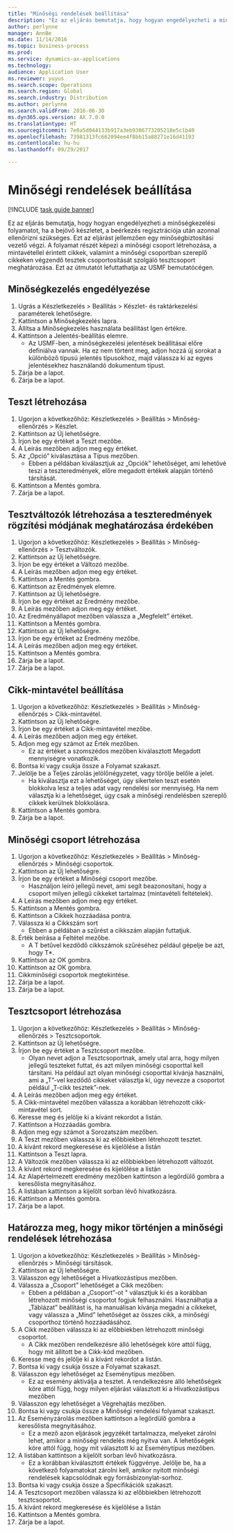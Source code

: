 ```yaml
---
title: "Minőségi rendelések beállítása"
description: "Ez az eljárás bemutatja, hogy hogyan engedélyezheti a minőségkezelési folyamatot, ha a bejövő készletet, a beérkezés regisztrációja után azonnal ellenőrizni szükséges."
author: perlynne
manager: AnnBe
ms.date: 11/14/2016
ms.topic: business-process
ms.prod: 
ms.service: dynamics-ax-applications
ms.technology: 
audience: Application User
ms.reviewer: yuyus
ms.search.scope: Operations
ms.search.region: Global
ms.search.industry: Distribution
ms.author: perlynne
ms.search.validFrom: 2016-06-30
ms.dyn365.ops.version: AX 7.0.0
ms.translationtype: HT
ms.sourcegitcommit: 7e0a5d044133b917a3eb9386773205218e5c1b40
ms.openlocfilehash: 73981313fc662094ee4f8bb15a88271e16d41193
ms.contentlocale: hu-hu
ms.lasthandoff: 09/29/2017

---
```

# <a name="set-up-quality-orders"></a>Minőségi rendelések beállítása

[!INCLUDE [task guide banner](../../includes/task-guide-banner.md)]

Ez az eljárás bemutatja, hogy hogyan engedélyezheti a minőségkezelési folyamatot, ha a bejövő készletet, a beérkezés regisztrációja után azonnal ellenőrizni szükséges. Ezt az eljárást jellemzően egy minőségbiztosítási vezető végzi. A folyamat részét képezi a minőségi csoport létrehozása, a mintavétellel érintett cikkek, valamint a minőségi csoportban szereplő cikkeken végzendő tesztek csoportosítását szolgáló tesztcsoport meghatározása. Ezt az útmutatót lefuttathatja az USMF bemutatócégen.


## <a name="enable-quality-management"></a>Minőségkezelés engedélyezése
1. Ugrás a Készletkezelés > Beállítás > Készlet- és raktárkezelési paraméterek lehetőségre.
2. Kattintson a Minőségkezelés lapra.
3. Állítsa a Minőségkezelés használata beállítást Igen értékre.
4. Kattintson a Jelentés-beállítás elemre.
    * Az USMF-ben, a minőségkezelési jelentések beállításai előre definiálva vannak. Ha ez nem történt meg, adjon hozzá új sorokat a különböző típusú jelentés típusokhoz, majd válassza ki az egyes jelentésekhez használandó dokumentum típust.  
5. Zárja be a lapot.
6. Zárja be a lapot.

## <a name="create-a-test"></a>Teszt létrehozása
1. Ugorjon a következőhöz: Készletkezelés > Beállítás > Minőség-ellenőrzés > Készlet.
2. Kattintson az Új lehetőségre.
3. Írjon be egy értéket a Teszt mezőbe.
4. A Leírás mezőben adjon meg egy értéket.
5. Az „Opció” kiválasztása a Típus mezőben.
    * Ebben a példában kiválasztjuk az „Opciók” lehetőséget, ami lehetővé teszi a teszteredmények, előre megadott értékek alapján történő társítását.  
6. Kattintson a Mentés gombra.
7. Zárja be a lapot.

## <a name="create-test-variables-to-define-the-way-test-results-are-recorded"></a>Tesztváltozók létrehozása a teszteredmények rögzítési módjának meghatározása érdekében
1. Ugorjon a következőhöz: Készletkezelés > Beállítás > Minőség-ellenőrzés > Tesztváltozók.
2. Kattintson az Új lehetőségre.
3. Írjon be egy értéket a Változó mezőbe.
4. A Leírás mezőben adjon meg egy értéket.
5. Kattintson a Mentés gombra.
6. Kattintson az Eredmények elemre.
7. Kattintson az Új lehetőségre.
8. Írjon be egy értéket az Eredmény mezőbe.
9. A Leírás mezőben adjon meg egy értéket.
10. Az Eredményállapot mezőben válassza a „Megfelelt” értéket.
11. Kattintson a Mentés gombra.
12. Kattintson az Új lehetőségre.
13. Írjon be egy értéket az Eredmény mezőbe.
14. A Leírás mezőben adjon meg egy értéket.
15. Kattintson a Mentés gombra.
16. Zárja be a lapot.
17. Zárja be a lapot.

## <a name="set-up-item-sampling"></a>Cikk-mintavétel beállítása
1. Ugorjon a következőhöz: Készletkezelés > Beállítás > Minőség-ellenőrzés > Cikk-mintavétel.
2. Kattintson az Új lehetőségre.
3. Írjon be egy értéket a Cikk-mintavétel mezőbe.
4. A Leírás mezőben adjon meg egy értéket.
5. Adjon meg egy számot az Érték mezőben.
    * Ez az értéket a szomszédos mezőben kiválasztott Megadott mennyiségre vonatkozik.  
6. Bontsa ki vagy csukja össze a Folyamat szakaszt.
7. Jelölje be a Teljes zárolás jelölőnégyzetet, vagy törölje belőle a jelet.
    * Ha kiválasztja ezt a lehetőséget, úgy sikertelen teszt esetén blokkolva lesz a teljes adat vagy rendelési sor mennyiség. Ha nem választja ki a lehetőséget, úgy csak a minőségi rendelésben szereplő cikkek kerülnek blokkolásra.  
8. Kattintson a Mentés gombra.
9. Zárja be a lapot.

## <a name="create-a-quality-group"></a>Minőségi csoport létrehozása
1. Ugorjon a következőhöz: Készletkezelés > Beállítás > Minőség-ellenőrzés > Minőségi csoportok.
2. Kattintson az Új lehetőségre.
3. Írjon be egy értéket a Minőségi csoport mezőbe.
    * Használjon leíró jellegű nevet, ami segít beazonosítani, hogy a csoport milyen jellegű cikkeket tartalmaz (mintavételi feltételek).  
4. A Leírás mezőben adjon meg egy értéket.
5. Kattintson a Mentés gombra.
6. Kattintson a Cikkek hozzáadása pontra.
7. Válassza ki a Cikkszám sort
    * Ebben a példában a szűrést a cikkszám alapján futtatjuk.  
8. Érték beírása a Feltétel mezőbe.
    * A T betűvel kezdődő cikkszámok szűréséhez például gépelje be azt, hogy T*.  
9. Kattintson az OK gombra.
10. Kattintson az OK gombra.
11. Cikkminőségi csoportok megtekintése.
12. Zárja be a lapot.
13. Zárja be a lapot.

## <a name="create-a-test-group"></a>Tesztcsoport létrehozása
1. Ugorjon a következőhöz: Készletkezelés > Beállítás > Minőség-ellenőrzés > Tesztcsoportok.
2. Kattintson az Új lehetőségre.
3. Írjon be egy értéket a Tesztcsoport mezőbe.
    * Olyan nevet adjon a Tesztcsoportnak, amely utal arra, hogy milyen jellegű teszteket futtat, és azt milyen minőségi csoporttal kell társítani. Ha például azt olyan minőségi csoporttal kívánja használni, ami a „T”-vel kezdődő cikkeket választja ki, úgy nevezze a csoportot például „T-cikk tesztek”-nek.  
4. A Leírás mezőben adjon meg egy értéket.
5. A Cikk-mintavétel mezőben válassza a korábban létrehozott cikk-mintavétel sort.
6. Keresse meg és jelölje ki a kívánt rekordot a listán.
7. Kattintson a Hozzáadás gombra.
8. Adjon meg egy számot a Sorozatszám mezőben.
9. A Teszt mezőben válassza ki az előbbiekben létrehozott tesztet.
10. A kívánt rekord megkeresése és kijelölése a listán
11. Kattintson a Teszt lapra.
12. A Változók mezőben válassza ki az előbbiekben létrehozott változót.
13. A kívánt rekord megkeresése és kijelölése a listán
14. Az Alapértelmezett eredmény mezőben kattintson a legördülő gombra a keresőlista megnyitásához.
15. A listában kattintson a kijelölt sorban lévő hivatkozásra.
16. Kattintson a Mentés gombra.
17. Zárja be a lapot.

## <a name="define-when-quality-orders-will-be-created"></a>Határozza meg, hogy mikor történjen a minőségi rendelések létrehozása
1. Ugorjon a következőhöz: Készletkezelés > Beállítás > Minőség-ellenőrzés > Minőségi társítások.
2. Kattintson az Új lehetőségre.
3. Válasszon egy lehetőséget a Hivatkozástípus mezőben.
4. Válassza a „Csoport” lehetőséget a Cikk mezőben:
    * Ebben a példában a „Csoport”-ot " választjuk ki és a korábban létrehozott minőségi csoportot fogjuk felhasználni. Használhatja a „Táblázat” beállítást is, ha manuálisan kívánja megadni a cikkeket, vagy válassza a „Mind” lehetőséget az összes cikk, a minőségi csoporthoz történő hozzáadásához.  
5. A Cikk mezőben válassza ki az előbbiekben létrehozott minőségi csoportot.
    * A Cikk mezőben rendelkezésre álló lehetőségek köre attól függ, hogy mit állított be a Cikk-kód mezőben.  
6. Keresse meg és jelölje ki a kívánt rekordot a listán.
7. Bontsa ki vagy csukja össze a Folyamat szakaszt.
8. Válasszon egy lehetőséget az Eseménytípus mezőben.
    * Ez az esemény aktiválja a tesztet. A rendelkezésre álló lehetőségek köre attól függ, hogy milyen eljárást választott ki a Hivatkozástípus mezőben  
9. Válasszon egy lehetőséget a Végrehajtás mezőben.
10. Bontsa ki vagy csukja össze a Minőségi rendelési folyamat szakaszt.
11. Az Eseményzárolás mezőben kattintson a legördülő gombra a keresőlista megnyitásához.
    * Ez a mező azon eljárások jegyzékét tartalmazza, melyeket zárolni lehet, amikor a minőségi rendelés még nyitva van. A lehetőségek köre attól függ, hogy mit választott ki az Eseménytípus mezőben.  
12. A listában kattintson a kijelölt sorban lévő hivatkozásra.
    * Ez a korábban kiválasztott értékek függvénye. Jelölje be, ha a következő folyamatokat zárolni kell, amikor nyitott minőségi rendelések kapcsolódnak egy forrásbizonylat-sorhoz.  
13. Bontsa ki vagy csukja össze a Specifikációk szakaszt.
14. A Tesztcsoport mezőben válassza ki az előbbiekben létrehozott tesztcsoportot.
15. A kívánt rekord megkeresése és kijelölése a listán
16. Kattintson a Mentés gombra.
17. Zárja be a lapot.

